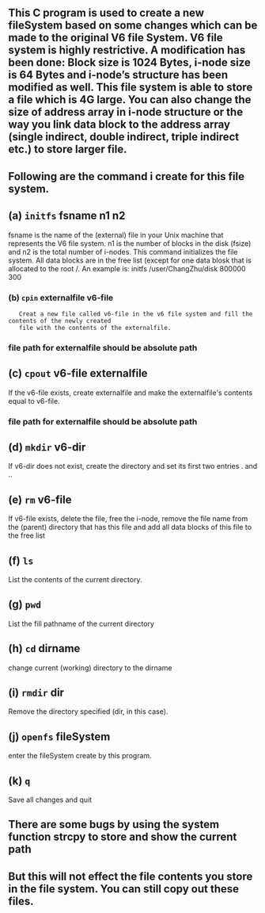 ## This C program is used to create a new fileSystem based on some changes which can be made to the original V6 file System.  V6 file system is highly restrictive.  A modification has been done: Block size is 1024 Bytes, i-node size is 64 Bytes and i-node’s structure has been modified as well.  This file system is able to store a file which is 4G large.  You can also change the size of address array in i-node structure or the way you link data block to the address array (single indirect, double indirect, triple indirect etc.) to store larger file.

## Following are the command i create for this file system. 

## (a) `initfs` fsname n1 n2
fsname is the name of the (external) file in your Unix machine that represents the V6 file system.
n1 is the number of blocks in the disk (fsize) and n2 is the total number of i-nodes.
This command initializes the file system. 
All data blocks are in the free list 
(except for one data blosk that is allocated to the root /. An example is: initfs /user/ChangZhu/disk 800000 300

### (b) `cpin` externalfile v6-file
       Creat a new file called v6-file in the v6 file system and fill the contents of the newly created 
       file with the contents of the externalfile.
### file path for externalfile should be absolute path

## (c) `cpout` v6-file externalfile
If the v6-file exists, create externalfile and make the externalfile's contents equal to v6-file.
### file path for externalfile should be absolute path

## (d) `mkdir` v6-dir
If v6-dir does not exist, create the directory and set its first two entries . and .. 

## (e) `rm` v6-file
If v6-file exists, delete the file, free the i-node, remove the file name from the 
(parent) directory that has this file and add all data blocks of this file to the free list

## (f) `ls`
List the contents of the current directory.

## (g) `pwd`
List the fill pathname of the current directory

## (h) `cd` dirname
change current (working) directory to the dirname

## (i) `rmdir` dir
Remove the directory specified (dir, in this case).

## (j) `openfs` fileSystem
enter the fileSystem create by this program.

## (k) `q`
Save all changes and quit

## There are some bugs by using the system function strcpy to store and show the current path
## But this will not effect the file contents you store in the file system. You can still copy out these files.
